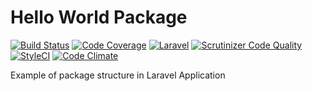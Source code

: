 # Hello World Package
[![Build Status](https://travis-ci.org/juniorb2ss/laravel-hello-world-package.svg?branch=master)](https://travis-ci.org/juniorb2ss/laravel-hello-world-package) [![Code Coverage](https://scrutinizer-ci.com/g/juniorb2ss/laravel-hello-world-package/badges/coverage.png?b=master)](https://scrutinizer-ci.com/g/juniorb2ss/laravel-hello-world-package/?branch=master) [![Laravel](https://img.shields.io/badge/Laravel-5.*-green.svg)](https://laravel.com) [![Scrutinizer Code Quality](https://scrutinizer-ci.com/g/juniorb2ss/laravel-hello-world-package/badges/quality-score.png?b=master)](https://scrutinizer-ci.com/g/juniorb2ss/laravel-hello-world-package/?branch=master) [![StyleCI](https://styleci.io/repos/84957945/shield?branch=master)](https://styleci.io/repos/84957945) [![Code Climate](https://codeclimate.com/github/juniorb2ss/laravel-hello-world-package/badges/gpa.svg)](https://codeclimate.com/github/juniorb2ss/laravel-hello-world-package) 

Example of package structure in Laravel Application
